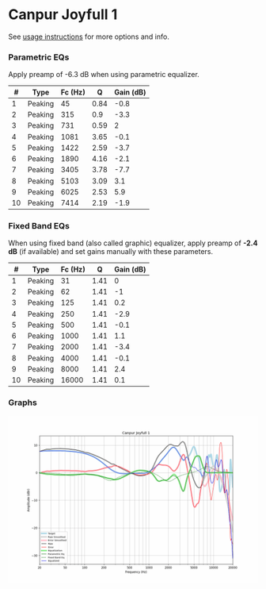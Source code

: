 # Canpur Joyfull 1
See [usage instructions](https://github.com/jaakkopasanen/AutoEq#usage) for more options and info.

### Parametric EQs
Apply preamp of -6.3 dB when using parametric equalizer.

|   # | Type    |   Fc (Hz) |    Q |   Gain (dB) |
|-----|---------|-----------|------|-------------|
|   1 | Peaking |        45 | 0.84 |        -0.8 |
|   2 | Peaking |       315 | 0.9  |        -3.3 |
|   3 | Peaking |       731 | 0.59 |         2   |
|   4 | Peaking |      1081 | 3.65 |        -0.1 |
|   5 | Peaking |      1422 | 2.59 |        -3.7 |
|   6 | Peaking |      1890 | 4.16 |        -2.1 |
|   7 | Peaking |      3405 | 3.78 |        -7.7 |
|   8 | Peaking |      5103 | 3.09 |         3.1 |
|   9 | Peaking |      6025 | 2.53 |         5.9 |
|  10 | Peaking |      7414 | 2.19 |        -1.9 |

### Fixed Band EQs
When using fixed band (also called graphic) equalizer, apply preamp of **-2.4 dB** (if available) and set gains manually with these parameters.

|   # | Type    |   Fc (Hz) |    Q |   Gain (dB) |
|-----|---------|-----------|------|-------------|
|   1 | Peaking |        31 | 1.41 |         0   |
|   2 | Peaking |        62 | 1.41 |        -1   |
|   3 | Peaking |       125 | 1.41 |         0.2 |
|   4 | Peaking |       250 | 1.41 |        -2.9 |
|   5 | Peaking |       500 | 1.41 |        -0.1 |
|   6 | Peaking |      1000 | 1.41 |         1.1 |
|   7 | Peaking |      2000 | 1.41 |        -3.4 |
|   8 | Peaking |      4000 | 1.41 |        -0.1 |
|   9 | Peaking |      8000 | 1.41 |         2.4 |
|  10 | Peaking |     16000 | 1.41 |         0.1 |

### Graphs
![](./Canpur%20Joyfull%201.png)
